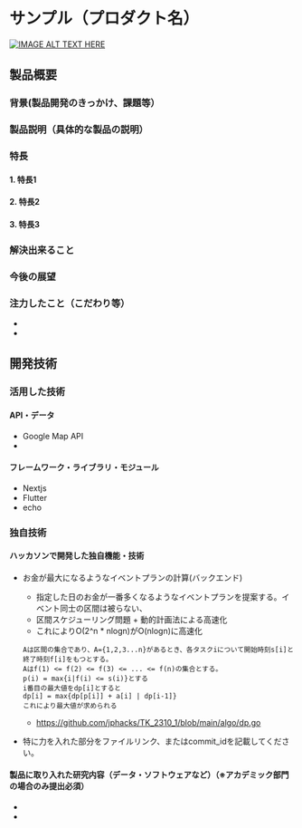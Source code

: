 # サンプル（プロダクト名）

[![IMAGE ALT TEXT HERE](https://jphacks.com/wp-content/uploads/2023/07/JPHACKS2023_ogp.png)](https://www.youtube.com/watch?v=yYRQEdfGjEg)

## 製品概要
### 背景(製品開発のきっかけ、課題等）
### 製品説明（具体的な製品の説明）
### 特長
#### 1. 特長1
#### 2. 特長2
#### 3. 特長3

### 解決出来ること
### 今後の展望
### 注力したこと（こだわり等）
* 
* 

## 開発技術
### 活用した技術
#### API・データ
* Google Map API 
* 

#### フレームワーク・ライブラリ・モジュール
* Nextjs
* Flutter
* echo



### 独自技術
#### ハッカソンで開発した独自機能・技術
* お金が最大になるようなイベントプランの計算(バックエンド)
    * 指定した日のお金が一番多くなるようなイベントプランを提案する。イベント同士の区間は被らない、
    * 区間スケジューリング問題 + 動的計画法による高速化
    * これによりO(2^n * nlogn)がO(nlogn)に高速化
    ```
    Aは区間の集合であり、A={1,2,3...n}があるとき、各タスクiについて開始時刻s[i]と終了時刻f[i]をもつとする。
    Aはf(1) <= f(2) <= f(3) <= ... <= f(n)の集合とする。 
    p(i) = max{i|f(i) <= s(i)}とする
    i番目の最大値をdp[i]とすると
    dp[i] = max{dp[p[i]] + a[i] | dp[i-1]}
    これにより最大値が求められる
    ```
    * https://github.com/jphacks/TK_2310_1/blob/main/algo/dp.go

* 特に力を入れた部分をファイルリンク、またはcommit_idを記載してください。

#### 製品に取り入れた研究内容（データ・ソフトウェアなど）（※アカデミック部門の場合のみ提出必須）
* 
* 
